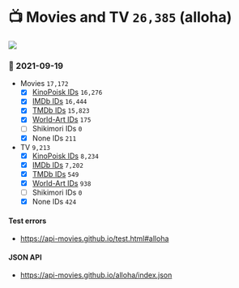 # :tv: Movies and TV `26,385` (alloha)

<a href="https://API-Movies.github.io"><img src="https://API-Movies.github.io/banner.png?cache"></a>

### :date: 2021-09-19
- Movies `17,172`
  - [x] <a href="https://API-Movies.github.io/alloha/movie_kinopoisk_ids.json">KinoPoisk IDs</a> `16,276`
  - [x] <a href="https://API-Movies.github.io/alloha/movie_imdb_ids.json">IMDb IDs</a> `16,444`
  - [x] <a href="https://API-Movies.github.io/alloha/movie_tmdb_ids.json">TMDb IDs</a> `15,823`
  - [x] <a href="https://API-Movies.github.io/alloha/movie_world_art_ids.json">World-Art IDs</a> `175`
  - [ ] Shikimori IDs `0`
  - [x] None IDs `211`
- TV `9,213`
  - [x] <a href="https://API-Movies.github.io/alloha/tv_kinopoisk_ids.json">KinoPoisk IDs</a> `8,234`
  - [x] <a href="https://API-Movies.github.io/alloha/tv_imdb_ids.json">IMDb IDs</a> `7,202`
  - [x] <a href="https://API-Movies.github.io/alloha/tv_tmdb_ids.json">TMDb IDs</a> `549`
  - [x] <a href="https://API-Movies.github.io/alloha/tv_world_art_ids.json">World-Art IDs</a> `938`
  - [ ] Shikimori IDs `0`
  - [x] None IDs `424`
#### Test errors
- <a href='https://api-movies.github.io/test.html#alloha'>https://api-movies.github.io/test.html#alloha</a>
#### JSON API
- <a href='https://api-movies.github.io/alloha/index.json'>https://api-movies.github.io/alloha/index.json</a>
